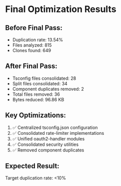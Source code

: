 # Final Optimization Results

## Before Final Pass:
- Duplication rate: 13.54%
- Files analyzed: 815
- Clones found: 649

## After Final Pass:
- Tsconfig files consolidated: 28
- Split files consolidated: 34
- Component duplicates removed: 2
- Total files removed: 36
- Bytes reduced: 96.86 KB

## Key Optimizations:
1. ✅ Centralized tsconfig.json configuration
2. ✅ Consolidated rate-limiter implementations
3. ✅ Unified oauth2-handler modules
4. ✅ Consolidated security utilities
5. ✅ Removed component duplicates

## Expected Result:
Target duplication rate: <10%
